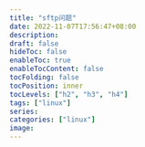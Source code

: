```yaml
---
title: "sftp问题"
date: 2022-11-07T17:56:47+08:00
description:
draft: false
hideToc: false
enableToc: true
enableTocContent: false
tocFolding: false
tocPosition: inner
tocLevels: ["h2", "h3", "h4"]
tags: ["linux"]
series:
categories: ["linux"]
image:
---
```

